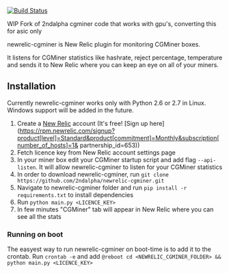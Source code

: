[![Build Status](https://travis-ci.org/2ndalpha/newrelic-cgminer.png?branch=master)](https://travis-ci.org/2ndalpha/newrelic-cgminer)

WIP Fork of 2ndalpha cgminer code that works with gpu's, converting this for asic only

newrelic-cgminer is New Relic plugin for monitoring CGMiner boxes.

It listens for CGMiner statistics like hashrate, reject percentage, temperature and sends it to New Relic where you can keep an eye on all of your miners.

## Installation

Currently newrelic-cgminer works only with Python 2.6 or 2.7 in Linux. Windows support will be added in the future.

1. Create a [New Relic](https://www.newrelic.com) account (It's free! [Sign up here](https://rpm.newrelic.com/signup?product[level]=Standard&product[commitment]=Monthly&subscription[number_of_hosts]=1&
partnership_id=653))
2. Fetch licence key from New Relic account settings page
3. In your miner box edit your CGMiner startup script and add flag `--api-listen`. It will allow newrelic-cgminer to listen for your CGMiner statistics
4. In order to download newrelic-cgminer, run `git clone https://github.com/2ndalpha/newrelic-cgminer.git`
5. Navigate to newrelic-cgminer folder and run `pip install -r requirements.txt` to install dependencies
6. Run `python main.py <LICENCE_KEY>`
7. In few minutes "CGMiner" tab will appear in New Relic where you can see all the stats

### Running on boot
The easyest way to run newrelic-cgminer on boot-time is to add it to the crontab.
Run `crontab -e` and add
`@reboot cd <NEWRELIC_CGMINER_FOLDER> && python main.py <LICENCE_KEY>`
